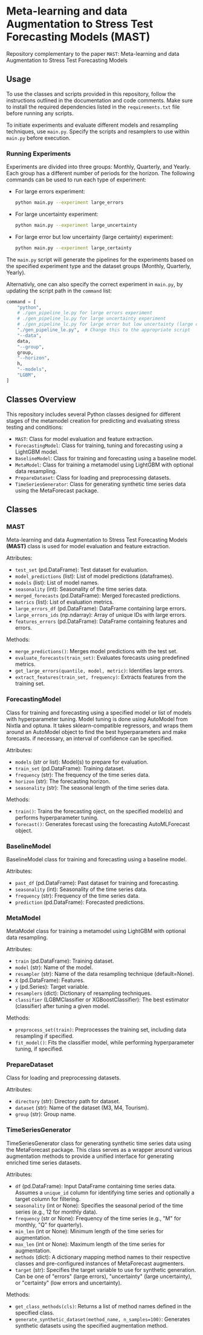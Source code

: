 # Meta-learning and data Augmentation to Stress Test Forecasting Models (MAST)

Repository complementary to the paper `MAST`: Meta-learning and data Augmentation to Stress Test Forecasting Models

## Usage

To use the classes and scripts provided in this repository, follow the instructions outlined in the documentation and code comments. Make sure to install the required dependencies listed in the `requirements.txt` file before running any scripts.

To initiate experiments and evaluate different models and resampling techniques, use `main.py`. Specify the scripts and resamplers to use within `main.py` before execution.

### Running Experiments

Experiments are divided into three groups: Monthly, Quarterly, and Yearly. Each group has a different number of periods for the horizon. The following commands can be used to run each type of experiment:

- For large errors experiment:
  ```sh
  python main.py --experiment large_errors
  ```

- For large uncertainty experiment:
  ```sh
  python main.py --experiment large_uncertainty
  ```

- For large error but low uncertainty (large certainty) experiment:
  ```sh
  python main.py --experiment large_certainty
  ```

The `main.py` script will generate the pipelines for the experiments based on the specified experiment type and the dataset groups (Monthly, Quarterly, Yearly).

Alternativly, one can also specify the correct experiment in `main.py`, by updating the script path in the `command` list:

```python
command = [
    "python",
    # ./gen_pipeline_le.py for large errors experiment
    # ./gen_pipeline_lu.py for large uncertainty experiment
    # ./gen_pipeline_lc.py for large error but low uncertainty (large certainty) experiment
    "./gen_pipeline_le.py",  # Change this to the appropriate script
    "--data",
    data,
    "--group",
    group,
    "--horizon",
    h,
    "--models",
    "LGBM",
]
```

## Classes Overview

This repository includes several Python classes designed for different stages of the metamodel creation for predicting and evaluating stress testing and conditions:

- `MAST`: Class for model evaluation and feature extraction.
- `ForecastingModel`: Class for training, tuning and forecasting using a LightGBM model.
- `BaselineModel`: Class for training and forecasting using a baseline model.
- `MetaModel`: Class for training a metamodel using LightGBM with optional data resampling.
- `PrepareDataset`: Class for loading and preprocessing datasets.
- `TimeSeriesGenerator`: Class for generating synthetic time series data using the MetaForecast package.

## Classes

### MAST
Meta-learning and data Augmentation to Stress Test Forecasting Models **(MAST)** class is used for model evaluation and feature extraction.

Attributes:
- `test_set` (pd.DataFrame): Test dataset for evaluation.
- `model_predictions` (list): List of model predictions (dataframes).
- `models` (list): List of model names.
- `seasonality` (int): Seasonality of the time series data.
- `merged_forecasts` (pd.DataFrame): Merged forecasted predictions.
- `metrics` (list): List of evaluation metrics.
- `large_errors_df` (pd.DataFrame): DataFrame containing large errors.
- `large_errors_ids` (np.ndarray): Array of unique IDs with large errors.
- `features_errors` (pd.DataFrame): DataFrame containing features and errors.

Methods:
- `merge_predictions()`: Merges model predictions with the test set.
- `evaluate_forecasts(train_set)`: Evaluates forecasts using predefined metrics.
- `get_large_errors(quantile, model, metric)`: Identifies large errors.
- `extract_features(train_set, frequency)`: Extracts features from the training set.

### ForecastingModel
Class for training and forecasting using a specified model or list of models with hyperparameter tuning.
Model tuning is done using AutoModel from Nixtla and optuna.
It takes sklearn-compatible regressors, and wraps them around an AutoModel object to find the best hyperparameters and make forecasts. if necessary, an interval of confidence can be specified.

Attributes:
- `models` (str or list): Model(s) to prepare for evaluation.
- `train_set` (pd.DataFrame): Training dataset.
- `frequency` (str): The frequency of the time series data.
- `horizon` (str): The forecasting horizon.
- `seasonality` (str): The seasonal length of the time series data.

Methods:
- `train()`: Trains the forecasting oject, on the specified model(s) and performs hyperparameter tuning.
- `forecast()`: Generates forecast using the forecasting AutoMLForecast object.

### BaselineModel
BaselineModel class for training and forecasting using a baseline model.

Attributes:
- `past_df` (pd.DataFrame): Past dataset for training and forecasting.
- `seasonality` (int): Seasonality of the time series data.
- `frequency` (str): Frequency of the time series data.
- `prediction` (pd.DataFrame): Forecasted predictions.


### MetaModel
MetaModel class for training a metamodel using LightGBM with optional data resampling.

Attributes:
- `train` (pd.DataFrame): Training dataset.
- `model` (str): Name of the model.
- `resampler` (str): Name of the data resampling technique (default=None).
- `X` (pd.DataFrame): Features.
- `y` (pd.Series): Target variable.
- `resamplers` (dict): Dictionary of resampling techniques.
- `classifier` (LGBMClassifier or XGBoostClassifier): The best estimator (classifier) after tuning a given model.

Methods:
- `preprocess_set(train)`: Preprocesses the training set, including data resampling if specified.
- `fit_model()`: Fits the classifier model, while performing hyperparameter tuning, if specified.

### PrepareDataset
Class for loading and preprocessing datasets.

Attributes:
- `directory` (str): Directory path for dataset.
- `dataset` (str): Name of the dataset (M3, M4, Tourism).
- `group` (str): Group name.

### TimeSeriesGenerator

TimeSeriesGenerator class for generating synthetic time series data using the MetaForecast package. This class serves as a wrapper around various augmentation methods to provide a unified interface for generating enriched time series datasets.

Attributes:
- `df` (pd.DataFrame): Input DataFrame containing time series data. Assumes a `unique_id` column for identifying time series and optionally a target column for filtering.
- `seasonality` (int or None): Specifies the seasonal period of the time series (e.g., 12 for monthly data).
- `frequency` (str or None): Frequency of the time series (e.g., "M" for monthly, "Q" for quarterly).
- `min_len` (int or None): Minimum length of the time series for augmentation.
- `max_len` (int or None): Maximum length of the time series for augmentation.
- `methods` (dict): A dictionary mapping method names to their respective classes and pre-configured instances of MetaForecast augmenters.
- `target` (str): Specifies the target variable to use for synthetic generation. Can be one of "errors" (large errors), "uncertainty" (large uncertainty), or "certainty" (low errors and uncertainty).

Methods:
- `get_class_methods(cls)`: Returns a list of method names defined in the specified class.
- `generate_synthetic_dataset(method_name, n_samples=100)`: Generates synthetic datasets using the specified augmentation method.



